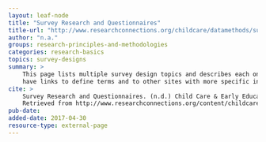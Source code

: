 ```yaml
---
layout: leaf-node
title: "Survey Research and Questionnaires"
title-url: "http://www.researchconnections.org/childcare/datamethods/survey.jsp"
author: "n.a."
groups: research-principles-and-methodologies
categories: research-basics
topics: survey-designs
summary: >
    This page lists multiple survey design topics and describes each one. The topics
    have links to define terms and to other sites with more specific information.
cite: >
    Survey Research and Questionnaires. (n.d.) Child Care & Early Education Research Connections.
    Retrieved from http://www.researchconnections.org/content/childcare/about.html
pub-date:
added-date: 2017-04-30
resource-type: external-page
---
```

